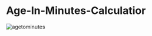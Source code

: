 # Age-In-Minutes-Calculatior


![agetominutes](https://user-images.githubusercontent.com/41462854/121534590-fc8f2000-ca1e-11eb-8b21-f0db191aec32.gif)

